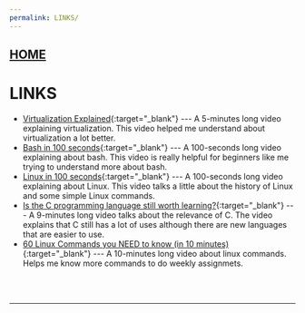 ```yaml
---
permalink: LINKS/
---
```

## [HOME](../)
# LINKS

* [Virtualization Explained](https://www.youtube.com/watch?v=FZR0rG3HKIk){:target="_blank"} ---
  A 5-minutes long video explaining virtualization. This video helped me understand about virtualization a lot better.
* [Bash in 100 seconds](https://www.youtube.com/watch?v=I4EWvMFj37g){:target="_blank"} ---
  A 100-seconds long video explaining about bash. This video is really helpful for beginners like me trying to understand more about bash.
* [Linux in 100 seconds](https://www.youtube.com/watch?v=rrB13utjYV4){:target="_blank"} ---
  A 100-seconds long video explaining about Linux. This video talks a little about the history of Linux and some simple Linux commands.
* [Is the C programming language still worth learning?](https://www.youtube.com/watch?v=ikEUuttGDOI){:target="_blank"} ---
  A 9-minutes long video talks about the relevance of C. The video explains that C still has a lot of uses although there are new languages that are easier to use.
* [60 Linux Commands you NEED to know (in 10 minutes)](https://www.youtube.com/watch?v=gd7BXuUQ91w){:target="_blank"} ---
  A 10-minutes long video about linux commands. Helps me know more commands to do weekly assignmets.
<br>
<br>

<hr>
